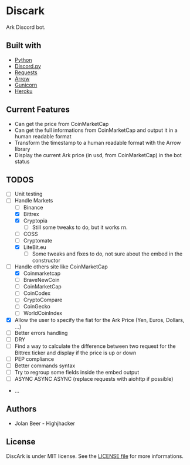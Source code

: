 # Discark

Ark Discord bot.

## Built with
- [Python](https://www.python.org/)
- [Discord.py](https://github.com/Rapptz/discord.py)
- [Requests](http://docs.python-requests.org/en/master/)
- [Arrow](http://arrow.readthedocs.io/en/latest/)
- [Gunicorn](http://gunicorn.org/)
- [Heroku](https://dashboard.heroku.com/)

## Current Features
- Can get the price from CoinMarketCap
- Can get the full informations from CoinMarketCap and output it in a human readable format
- Transform the timestamp to a human readable format with the Arrow library
- Display the current Ark price (in usd, from CoinMarketCap) in the bot status

## TODOS

- [ ] Unit testing
- [ ] Handle Markets
    - [ ] Binance
    - [x] Bittrex
    - [x] Cryptopia
        - [ ] Still some tweaks to do, but it works rn.
    - [ ] COSS
    - [ ] Cryptomate
    - [x] LiteBit.eu
        - [ ] Some tweaks and fixes to do, not sure about the embed in the constructor
- [ ] Handle others site like CoinMarketCap
    - [x] Coinmarketcap
    - [ ] BraveNewCoin
    - [ ] CoinMarketCap
    - [ ] CoinCodex
    - [ ] CryptoCompare
    - [ ] CoinGecko
    - [ ] WorldCoinIndex
- [x] Allow the user to specify the fiat for the Ark Price (Yen, Euros, Dollars, ...)
- [ ] Better errors handling
- [ ] DRY
- [ ] Find a way to calculate the difference between two request for the Bittrex ticker and 
display  if the price is up or down
- [ ] PEP compliance
- [ ] Better commands syntax
- [ ] Try to regroup some fields inside the embed output
- [ ] ASYNC ASYNC ASYNC (replace requests with aiohttp if possible)
- ...

## Authors

- Jolan Beer - Highjhacker

## License

DiscArk is under MIT license. See the [LICENSE file](https://github.com/Highjhacker/Ark-Elixir/blob/master/LICENSE) for more informations.

